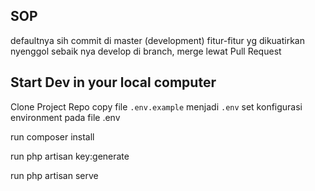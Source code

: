 ## SOP

defaultnya sih commit di master (development)
fitur-fitur yg dikuatirkan nyenggol sebaik nya develop di branch, merge lewat Pull Request


## Start Dev in your local computer

Clone Project Repo
copy file `.env.example` menjadi `.env`
set konfigurasi environment pada file .env

run composer install

run php artisan key:generate

run php artisan serve
